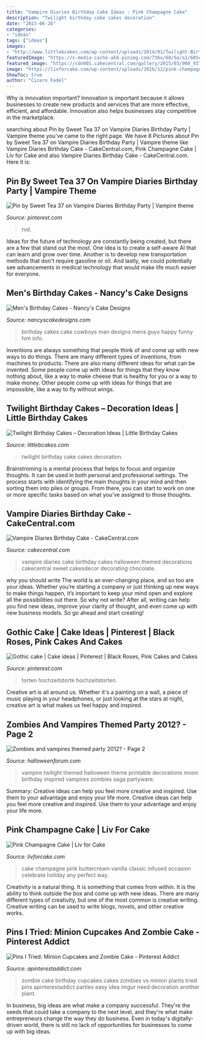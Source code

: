 ```yaml
---
title: "Vampire Diaries Birthday Cake Ideas : Pink Champagne Cake"
description: "Twilight birthday cake cakes decoration"
date: "2023-06-26"
categories:
- "ideas"
tags: ["ideas"]
images:
- "http://www.littlebcakes.com/wp-content/uploads/2014/01/Twilight-Birthday-Cake-Ideas.jpg"
featuredImage: "https://s-media-cache-ak0.pinimg.com/736x/60/5e/a1/605ea15ecc75f667babb74d8795d792f.jpg"
featured_image: "https://cdn001.cakecentral.com/gallery/2015/03/900_937512w93a_vampire-diaries-birthday-cake.jpg"
image: "https://livforcake.com/wp-content/uploads/2016/12/pink-champagne-cake-3.jpg"
ShowToc: true
author: "Cicero Fadel"
---
```



Why is innovation important?
Innovation is important because it allows businesses to create new products and services that are more effective, efficient, and affordable. Innovation also helps businesses stay competitive in the marketplace.

	

		
searching about Pin by Sweet Tea 37 on Vampire Diaries Birthday Party | Vampire theme you've came to the right page. We have 8 Pictures about Pin by Sweet Tea 37 on Vampire Diaries Birthday Party | Vampire theme like Vampire Diaries Birthday Cake - CakeCentral.com, Pink Champagne Cake | Liv for Cake and also Vampire Diaries Birthday Cake - CakeCentral.com. Here it is:
		
    
## Pin By Sweet Tea 37 On Vampire Diaries Birthday Party | Vampire Theme

<img loading=lazy src="https://i.pinimg.com/originals/c3/eb/cc/c3ebccf6bb2bf209764cf477d6e7b8e0.jpg" onerror="this.onerror=null;this.src='https://tse4.mm.bing.net/th?id=OIP.aHe5YNDmElVOGPB9pQOnVQHaKT&amp;pid=15.1';" alt="Pin by Sweet Tea 37 on Vampire Diaries Birthday Party | Vampire theme">

_Source: pinterest.com_

>tvd. 

	

Ideas for the future of technology are constantly being created, but there are a few that stand out the most. One idea is to create a self-aware AI that can learn and grow over time. Another is to develop new transportation methods that don't require gasoline or oil. And lastly, we could potentially see advancements in medical technology that would make life much easier for everyone.

    
## Men&#039;s Birthday Cakes - Nancy&#039;s Cake Designs

<img loading=lazy src="https://nancyscakedesigns.com/wp-content/uploads/2017/03/Cowboys-768x1024.jpg" onerror="this.onerror=null;this.src='https://tse2.mm.bing.net/th?id=OIP.c23M8WRt0YIyj4sVhNi0LQHaJ4&amp;pid=15.1';" alt="Men&#039;s Birthday Cakes - Nancy&#039;s Cake Designs">

_Source: nancyscakedesigns.com_

>birthday cakes cake cowboys man designs mens guys happy funny him info. 

	

Inventions are always something that people think of and come up with new ways to do things. There are many different types of inventions, from machines to products. There are also many different ideas for what can be invented. Some people come up with ideas for things that they know nothing about, like a way to make cheese that is healthy for you or a way to make money. Other people come up with ideas for things that are impossible, like a way to fly without wings.

    
## Twilight Birthday Cakes – Decoration Ideas | Little Birthday Cakes

<img loading=lazy src="http://www.littlebcakes.com/wp-content/uploads/2014/01/Twilight-Birthday-Cake-Ideas.jpg" onerror="this.onerror=null;this.src='https://tse2.mm.bing.net/th?id=OIP.1HAz3WhjL2GU0S2_YTz3eAHaHU&amp;pid=15.1';" alt="Twilight Birthday Cakes – Decoration Ideas | Little Birthday Cakes">

_Source: littlebcakes.com_

>twilight birthday cake cakes decoration. 

	

Brainstroming is a mental process that helps to focus and organize thoughts. It can be used in both personal and professional settings. The process starts with identifying the main thoughts in your mind and then sorting them into piles or groups. From there, you can start to work on one or more specific tasks based on what you’ve assigned to those thoughts.

    
## Vampire Diaries Birthday Cake - CakeCentral.com

<img loading=lazy src="https://cdn001.cakecentral.com/gallery/2015/03/900_937512w93a_vampire-diaries-birthday-cake.jpg" onerror="this.onerror=null;this.src='https://tse3.mm.bing.net/th?id=OIP.xolqmEeaMuNqT57vTU07xgHaLH&amp;pid=15.1';" alt="Vampire Diaries Birthday Cake - CakeCentral.com">

_Source: cakecentral.com_

>vampire diaries cake birthday cakes halloween themed decorations cakecentral sweet cakesdecor decorating chocolate. 

	

why you should write
The world is an ever-changing place, and so too are your ideas. Whether you’re starting a company or just thinking up new ways to make things happen, it’s important to keep your mind open and explore all the possibilities out there. So why not write? After all, writing can help you find new ideas, improve your clarity of thought, and even come up with new business models. So go ahead and start creating!

    
## Gothic Cake | Cake Ideas | Pinterest | Black Roses, Pink Cakes And Cakes

<img loading=lazy src="https://s-media-cache-ak0.pinimg.com/736x/60/5e/a1/605ea15ecc75f667babb74d8795d792f.jpg" onerror="this.onerror=null;this.src='https://tse4.mm.bing.net/th?id=OIP.NesrbYx3LDlZFLZ0m0udYwHaLH&amp;pid=15.1';" alt="Gothic cake | Cake ideas | Pinterest | Black Roses, Pink Cakes and Cakes">

_Source: pinterest.com_

>torten hochzeitstorte hochzeitstorten. 

	

Creative art is all around us. Whether it's a painting on a wall, a piece of music playing in your headphones, or just looking at the stars at night, creative art is what makes us feel happy and inspired.

    
## Zombies And Vampires Themed Party 2012? - Page 2

<img loading=lazy src="http://papertabletop.files.wordpress.com/2009/11/tnm_ib-copy.jpg" onerror="this.onerror=null;this.src='https://tse3.mm.bing.net/th?id=OIP.l8b8_rcADGEO3bWvN7Q68gHaMW&amp;pid=15.1';" alt="Zombies and vampires themed party 2012? - Page 2">

_Source: halloweenforum.com_

>vampire twilight themed halloween theme printable decorations moon birthday inspired vampires zombies saga partyware. 

	

Summary: Creative ideas can help you feel more creative and inspired. Use them to your advantage and enjoy your life more.
Creative ideas can help you feel more creative and inspired. Use them to your advantage and enjoy your life more.

    
## Pink Champagne Cake | Liv For Cake

<img loading=lazy src="https://livforcake.com/wp-content/uploads/2016/12/pink-champagne-cake-3.jpg" onerror="this.onerror=null;this.src='https://tse1.mm.bing.net/th?id=OIP.SC3keyPUlkCALpsEHj4c5AHaLH&amp;pid=15.1';" alt="Pink Champagne Cake | Liv for Cake">

_Source: livforcake.com_

>cake champagne pink buttercream vanilla classic infused occasion celebrate holiday any perfect way. 

	

Creativity is a natural thing. It is something that comes from within. It is the ability to think outside the box and come up with new ideas. There are many different types of creativity, but one of the most common is creative writing. Creative writing can be used to write blogs, novels, and other creative works.

    
## Pins I Tried: Minion Cupcakes And Zombie Cake - Pinterest Addict

<img loading=lazy src="https://apinterestaddict.com/wp-content/uploads/2013/04/2d7f3635dc1ba332c691943707d11ade-1-682x1024.jpg" onerror="this.onerror=null;this.src='https://tse4.mm.bing.net/th?id=OIP.lGAy1lZ-6V7RLvgkSTgFtgHaLH&amp;pid=15.1';" alt="Pins I Tried: Minion Cupcakes and Zombie Cake - Pinterest Addict">

_Source: apinterestaddict.com_

>zombie cake birthday cupcakes cakes zombies vs minion plants tried pins apinterestaddict parties easy idea imgur need decoration another plant. 

	

In business, big ideas are what make a company successful. They're the seeds that could take a company to the next level, and they're what make entrepreneurs change the way they do business. Even in today's digitally-driven world, there is still no lack of opportunities for businesses to come up with big ideas.

